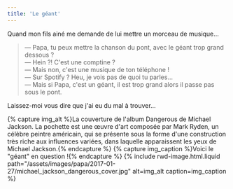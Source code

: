 ```yaml
---
title: 'Le géant'
---
```


Quand mon fils ainé me demande de lui mettre un morceau de musique…

<!-- more -->

> — Papa, tu peux mettre la chanson du pont, avec le géant trop grand dessous ?  
> — Hein ?! C'est une comptine ?  
> — Mais non, c'est une musique de ton téléphone !  
> — Sur Spotify ? Heu, je vois pas de quoi tu parles…  
> — Mais si Papa, c'est un géant, il est trop grand alors il passe pas sous le pont.

Laissez-moi vous dire que j'ai eu du mal à trouver…

{% capture img_alt %}La couverture de l'album Dangerous de Michael Jackson. La pochette est une œuvre d'art composée par Mark Ryden, un célèbre peintre américain, qui se présente sous la forme d'une construction très riche aux influences variées, dans laquelle apparaissent les yeux de Michael Jackson.{% endcapture %}
{% capture img_caption %}Voici le "géant" en question !{% endcapture %}
{% include rwd-image.html.liquid
path="/assets/images/papa/2017-01-27/michael_jackson_dangerous_cover.jpg"
alt=img_alt
caption=img_caption
%}
